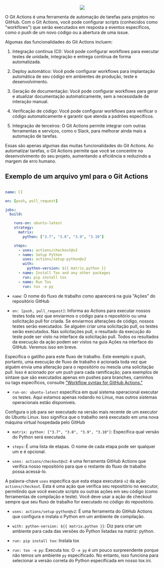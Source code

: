 <center>
<img src='https://miro.medium.com/max/1075/0*ZEJgyk4y4vegUsmS.png'>
</center>

O Git Actions é uma ferramenta de automação de tarefas para projetos no GitHub. Com o Git Actions, você pode configurar scripts (conhecidos como "workflows") que serão executados em resposta a eventos específicos, como o push de um novo código ou a abertura de uma issue.

Algumas das funcionalidades do Git Actions incluem:

1. Integração contínua (CI): Você pode configurar workflows para executar testes de unidade, integração e entrega contínua de forma automatizada.

2. Deploy automático: Você pode configurar workflows para implantação automática de seu código em ambientes de produção, teste e desenvolvimento.

3. Geração de documentação: Você pode configurar workflows para gerar e atualizar documentação automaticamente, sem a necessidade de interação manual.

4. Verificação de código: Você pode configurar workflows para verificar o código automaticamente e garantir que atenda a padrões específicos.

5. Integração de terceiros: O Git Actions permite integrar com outras ferramentas e serviços, como o Slack, para melhorar ainda mais a automação de tarefas.

Essas são apenas algumas das muitas funcionalidades do Git Actions. Ao automatizar tarefas, o Git Actions permite que você se concentre no desenvolvimento do seu projeto, aumentando a eficiência e reduzindo a margem de erro humano.

## Exemplo de um arquivo yml para o Git Actions

```yml

name: CI

on: [push, pull_request]

jobs:
  build:

    runs-on: ubuntu-latest
    strategy:
      matrix:
        python: ["3.7", "3.8", "3.9", "3.10"]

    steps:
      - uses: actions/checkout@v2
      - name: Setup Python
        uses: actions/setup-python@v2
        with:
          python-version: ${{ matrix.python }}
      - name: Install Tox and any other packages
        run: pip install tox
      - name: Run Tox
        run: tox -e py
```

* `name`: O nome do fluxo de trabalho como aparecerá na guia "Ações" do repositório GitHub

* `on: [push, pull_request]`: Informa ao Actions para executar nossos testes toda vez que enviarmos o código para o repositório ou uma solicitação pull for criada. Se enviarmos alterações de código, nossos testes serão executados. Se alguém criar uma solicitação pull, os testes serão executados. Nas solicitações pull, o resultado da execução do teste pode ser visto na interface da solicitação pull. Todos os resultados da execução da ação podem ser vistos na guia Ações na interface do GitHub. Veremos isso em breve. 

Especifica o gatilho para este fluxo de trabalho. Este exemplo o push, portanto, uma execução de fluxo de trabalho é acionada toda vez que alguém envia uma alteração para o repositório ou mescla uma solicitação pull. Isso é acionado por um push para cada ramificação; para exemplos de sintaxe que são executados apenas em pushes para branches, caminhos ou tags específicos, consulte ["Workflow syntax for GitHub Actions."](https://docs.github.com/en/actions/using-workflows/workflow-syntax-for-github-actions#onpushpull_requestpull_request_targetpathspaths-ignore)

* `run-on: ubuntu-latest` especifica em qual sistema operacional executar os testes. Aqui estamos apenas rodando no Linux, mas outros sistemas operacionais estão disponíveis.

Configura o job para ser executado na versão mais recente de um executor do Ubuntu Linux. Isso significa que o trabalho será executado em uma nova máquina virtual hospedada pelo GitHub

* `matrix: python: ["3.7", "3.8", "3.9", "3.10"]`: Especifica qual versão do Python será executada.

* `steps`: É uma lista de etapas. O nome de cada etapa pode ser qualquer um e é opcional.

* `uses: actions/checkout@v2`: é uma ferramenta GitHub Actions que verifica nosso repositório para que o restante do fluxo de trabalho possa acessá-lo.

A palavra-chave `uses` especifica que esta etapa executará `v2` da ação `actions/checkout`. Esta é uma ação que verifica seu repositório no executor, permitindo que você execute scripts ou outras ações em seu código (como ferramentas de compilação e teste). Você deve usar a ação de checkout sempre que seu fluxo de trabalho for executado no código do repositório.

* `uses: actions/setup-python@v2`: É uma ferramenta do GitHub Actions que configura e instala o Python em um ambiente de compilação.

* `with: python-version: ${{ matrix.python }}`: Diz para criar um ambiente para cada
das versões do Python listadas na matriz: python.

* `run: pip install tox`: Instala tox

* `run: tox -e py`: Executa tox. O `-e py` é um pouco surpreendente porque não temos um ambiente `py` especificado. No entanto, isso funciona para selecionar a versão correta do Python especificada em nosso tox.ini.